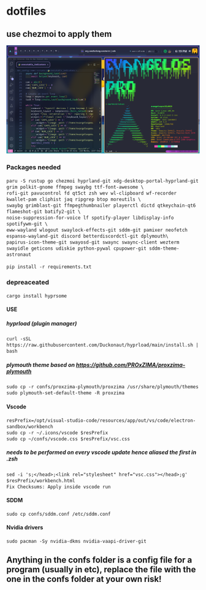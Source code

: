 # dotfiles 
## use chezmoi to apply them

![Hyprland](/hyprland.png)

### Packages needed
```
paru -S rustup go chezmoi hyprland-git xdg-desktop-portal-hyprland-git grim polkit-gnome ffmpeg swaybg ttf-font-awesome \
rofi-git pavucontrol fd qt5ct zsh wev wl-clipboard wf-recorder kwallet-pam cliphist jaq ripgrep btop moreutils \
swaybg grimblast-git ffmpegthumbnailer playerctl dictd qtkeychain-qt6 flameshot-git batify2-git \
noise-suppression-for-voice lf spotify-player libdisplay-info spotifywm-git \
eww-wayland wlogout swaylock-effects-git sddm-git pamixer neofetch espanso-wayland-git discord betterdiscordctl-git dplymouth\
papirus-icon-theme-git swayosd-git swaync swaync-client wezterm swayidle geticons udiskie python-pywal cpupower-git sddm-theme-astronaut

pip install -r requirements.txt
```

### depreaceated 
```cargo install hyprsome```

#### USE

##### hyprload (plugin manager)
```
curl -sSL https://raw.githubusercontent.com/Duckonaut/hyprload/main/install.sh | bash
```



##### plymouth theme based on https://github.com/PROxZIMA/proxzima-plymouth
```
sudo cp -r confs/proxzima-plymouth/proxzima /usr/share/plymouth/themes
sudo plymouth-set-default-theme -R proxzima
```

#### Vscode
```
resPrefix=/opt/visual-studio-code/resources/app/out/vs/code/electron-sandbox/workbench
sudo cp -r ~/.icons/vscode $resPrefix
sudo cp ~/confs/vscode.css $resPrefix/vsc.css
```
##### needs to be performed on every vscode update hence aliased the first in .zsh
```
sed -i 's;</head>;<link rel="stylesheet" href="vsc.css"></head>;g' $resPrefix/workbench.html
Fix Checksums: Apply inside vscode run
```

#### SDDM
```
sudo cp confs/sddm.conf /etc/sddm.conf
```

#### Nvidia drivers
```
sudo pacman -Sy nvidia-dkms nvidia-vaapi-driver-git
```

## Anything in the confs folder is a config file for a program (usually in etc), replace the file with the one in the confs folder at your own risk!
